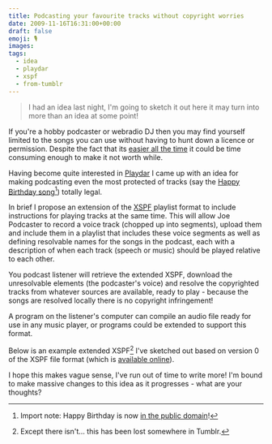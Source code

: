 ```yaml
---
title: Podcasting your favourite tracks without copyright worries
date: 2009-11-16T16:31:00+00:00
draft: false
emoji: 🎙️
images:
tags:
  - idea
  - playdar
  - xspf
  - from-tumblr
---
```


> I had an idea last night, I'm going to sketch it out here it may turn into more than an idea at some point!

If you're a hobby podcaster or webradio DJ then you may find yourself limited to the songs you can use without having to hunt down a licence or permission. Despite the fact that its [easier all the time](https://web.archive.org/web/20090930082731/http://www.ukpa.info:80/2008/08/22/the-new-mcps-prs-podcast-license/) it could be time consuming enough to make it not worth while.

Having become quite interested in [Playdar](https://playdar.org) I came up with an idea for making podcasting even the most protected of tracks (say the [Happy Birthday song](https://www.unhappybirthday.com/)[^1]) totally legal.

In brief I propose an extension of the [XSPF](https://web.archive.org/web/20240324041106/https://www.xspf.org/) playlist format to include instructions for playing tracks at the same time. This will allow Joe Podcaster to record a voice track (chopped up into segments), upload them and include them in a playlist that includes these voice segments as well as defining resolvable names for the songs in the podcast, each with a description of when each track (speech or music) should be played relative to each other.

You podcast listener will retrieve the extended XSPF, download the unresolvable elements (the podcaster's voice) and resolve the copyrighted tracks from whatever sources are available, ready to play - because the songs are resolved locally there is no copyright infringement!

A program on the listener's computer can compile an audio file ready for use in any music player, or programs could be extended to support this format.

Below is an example extended XSPF[^2] I've sketched out based on version 0 of the XSPF file format (which is [available online](https://web.archive.org/web/20100310143437/https://www.xspf.org/xspf-v0.html)).

I hope this makes vague sense, I've run out of time to write more! I'm bound to make massive changes to this idea as it progresses - what are your thoughts?

[^1]: Import note: Happy Birthday is now [in the public domain](https://en.wikipedia.org/wiki/Happy_Birthday_to_You#:~:text=%22Happy%20Birthday%20to%20You%22%20was%20in%20the%20public%20domain)!
[^2]: Except there isn't… this has been lost somewhere in Tumblr.
